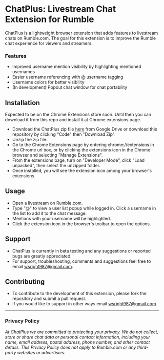 # ChatPlus: Livestream Chat Extension for Rumble

ChatPlus is a lightweight browser extension that adds features to livestream chats on Rumble.com. The goal for this extension is to improve the Rumble chat experience for viewers and streamers. 

### Features 
- Improved username mention visibility by highlighting mentioned usernames
- Easier username referencing with @ username tagging 
- Username colors for better visibility
- (In development) Popout chat window for chat portability

## Installation

Expected to be on the Chrome Extensions store soon. Until then you can download it from this repo and install it at Chrome extensions page.

- Download the ChatPlus zip file [here](https://drive.google.com/file/d/1siZ6lpojVt-cXUrV0wgMROUZULr1A2G9/view?usp=sharing) from Google Drive or download this repository by clicking "Code" then "Download Zip".
- Unzip the zip file. 
- Go to the Chrome Extensions page by entering chrome://extensions in the Chrome url box, or by clicking the extensions icon in the Chrome browser and selecting "Manage Extensions". 
- From the extensions page, turn on "Developer Mode", click "Load unpacked", then select the unzipped folder.
- Once installed, you will see the extension icon among your browser's extensions. 

## Usage
- Open a livestream on Rumble.com.
- Type "@" to view a user list popup while logged in. Click a username in the list to add it to the chat message.
- Mentions with your username will be highlighted.
- Click the extension icon in the browser's toolbar to open the options.

## Support
- ChatPlus is currently in beta testing and any suggestions or reported bugs are greatly appreciated. 
- For support, troubleshooting, comments and suggestions feel free to email wsright987@gmail.com. 

## Contributing
- To contribute to the development of this extension, please fork the repository and submit a pull request.
- If you would like to support in other ways email wsright987@gmail.com.

---

### Privacy Policy

*At ChatPlus we are committed to protecting your privacy. We do not collect, store or share chat data or personal contact information, including your name, email address, postal address, phone number, and other contact details. This Privacy Policy does not apply to Rumble.com or any third-party websites or advertisers.*
